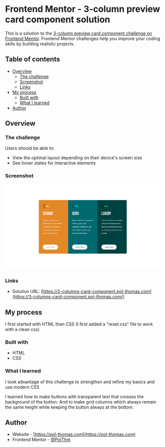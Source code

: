 # Frontend Mentor - 3-column preview card component solution

This is a solution to the [3-column preview card component challenge on Frontend Mentor](https://www.frontendmentor.io/challenges/3column-preview-card-component-pH92eAR2-). Frontend Mentor challenges help you improve your coding skills by building realistic projects. 

## Table of contents

- [Overview](#overview)
  - [The challenge](#the-challenge)
  - [Screenshot](#screenshot)
  - [Links](#links)
- [My process](#my-process)
  - [Built with](#built-with)
  - [What I learned](#what-i-learned)
- [Author](#author)

## Overview

### The challenge

Users should be able to:

- View the optimal layout depending on their device's screen size
- See hover states for interactive elements

### Screenshot

![](./images/screenshot_3-columns-card-component.png)

### Links

- Solution URL: [https://3-columns-card-component.pol-thomas.com](https://3-columns-card-component.pol-thomas.com/)

## My process

I first started with HTML then CSS (I first added a "reset.css" file to work with a clean css)
### Built with

- HTML
- CSS

### What I learned

I took advantage of this challenge to strengthen and refine my basics and use modern CSS

I learned how to make buttons with transparent text that crosses the background of the button.
And to make grid columns which always remain the same height while keeping the button always at the bottom.

## Author

- Website - [https://pol-thomas.com](https://pol-thomas.com)
- Frontend Mentor - [@PolThm](https://www.frontendmentor.io/profile/PolThm)